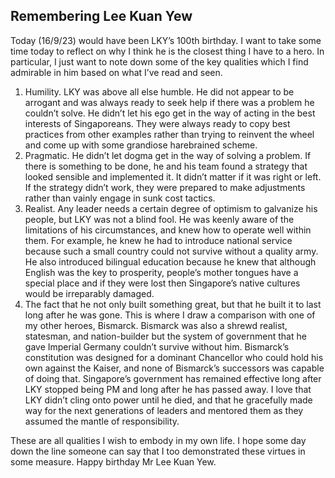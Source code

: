 ## Remembering Lee Kuan Yew

Today (16/9/23) would have been LKY’s 100th birthday. I want to take some time today to reflect on why I think he is the closest thing I have to a hero. In particular, I just want to note down some of the key qualities which I find admirable in him based on what I’ve read and seen. 

1. Humility. LKY was above all else humble. He did not appear to be arrogant and was always ready to seek help if there was a problem he couldn’t solve. He didn’t let his ego get in the way of acting in the best interests of Singaporeans. They were always ready to copy best practices from other examples rather than trying to reinvent the wheel and come up with some grandiose harebrained scheme. 
2. Pragmatic. He didn’t let dogma get in the way of solving a problem. If there is something to be done, he and his team found a strategy that looked sensible and implemented it. It didn’t matter if it was right or left. If the strategy didn’t work, they were prepared to make adjustments rather than vainly engage in sunk cost tactics. 
3. Realist. Any leader needs a certain degree of optimism to galvanize his people, but LKY was not a blind fool. He was keenly aware of the limitations of his circumstances, and knew how to operate well within them. For example, he knew he had to introduce national service because such a small country could not survive without a quality army. He also introduced bilingual education because he knew that although English was the key to prosperity, people’s mother tongues have a special place and if they were lost then Singapore’s native cultures would be irreparably damaged. 
4. The fact that he not only built something great, but that he built it to last long after he was gone. This is where I draw a comparison with one of my other heroes, Bismarck. Bismarck was also a shrewd realist, statesman, and nation-builder but the system of government that he gave Imperial Germany couldn’t survive without him. Bismarck’s constitution was designed for a dominant Chancellor who could hold his own against the Kaiser, and none of Bismarck’s successors was capable of doing that. Singapore’s government has remained effective long after LKY stopped being PM and long after he has passed away. I love that LKY didn’t cling onto power until he died, and that he gracefully made way for the next generations of leaders and mentored them as they assumed the mantle of responsibility. 

These are all qualities I wish to embody in my own life. I hope some day down the line someone can say that I too demonstrated these virtues in some measure. Happy birthday Mr Lee Kuan Yew. 
